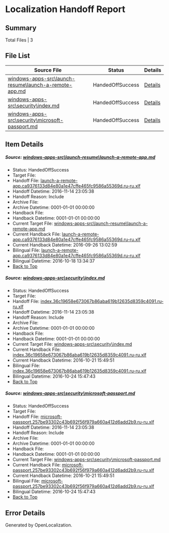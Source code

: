 # <a name='report-top'></a> Localization Handoff Report

## Summary
 Total Files | 3

## File List
 Source File | Status | Details 
 ----------- | ------ | ------- 
 [windows-apps-src\launch-resume\launch-a-remote-app.md](https://cpubwin.visualstudio.com/windows-uwp/_git/windows-uwp/commit/4e94ee5b3c56f3ec20e3592b97348c291297a670?path=windows-apps-src%2Flaunch-resume%2Flaunch-a-remote-app.md&_a=contents) | HandedOffSuccess | [Details](#d429ea4a6f8d52445c99cb170bb41c3fc1515dde4760)
 [windows-apps-src\security\index.md](https://cpubwin.visualstudio.com/windows-uwp/_git/windows-uwp/commit/82f6e2decde2d332bd08b0b9798350b973860f21?path=windows-apps-src%2Fsecurity%2Findex.md&_a=contents) | HandedOffSuccess | [Details](#b30492c3c74b19d5ce306829302be17ff303723f5594)
 [windows-apps-src\security\microsoft-passport.md](https://cpubwin.visualstudio.com/windows-uwp/_git/windows-uwp/commit/6dbc98867c3a1a14a04590c65ba54ca3c37cd426?path=windows-apps-src%2Fsecurity%2Fmicrosoft-passport.md&_a=contents) | HandedOffSuccess | [Details](#cb24b1e75dbb8f37fcd4482e3e0d468855155f045599)

## Item Details
##### <a name='d429ea4a6f8d52445c99cb170bb41c3fc1515dde4760'></a> Source: [windows-apps-src\launch-resume\launch-a-remote-app.md](https://cpubwin.visualstudio.com/windows-uwp/_git/windows-uwp/commit/4e94ee5b3c56f3ec20e3592b97348c291297a670?path=windows-apps-src%2Flaunch-resume%2Flaunch-a-remote-app.md&_a=contents)
* Status: HandedOffSuccess
* Target File: 
* Handoff File: [launch-a-remote-app.ca9376133d84e80a1e47cffe465fc9586a55369d.ru-ru.xlf](https://cpubwin.visualstudio.com/windows-uwp/_git/WDCLib.handoff/commit/25fe27623e42bf1998368885cc09ce354fd1afc8?path=ol-handoff%2Fcpubwin%2Fwindows-uwp.ru-ru%2Fmaster%2Flaunch-a-remote-app.ca9376133d84e80a1e47cffe465fc9586a55369d.ru-ru.xlf&_a=contents)
* Handoff Datetime: 2016-11-14 23:05:38
* Handoff Reason: Include
* Archive File: 
* Archive Datetime: 0001-01-01 00:00:00
* Handback File: 
* Handback Datetime: 0001-01-01 00:00:00
* Current Target File: [windows-apps-src\launch-resume\launch-a-remote-app.md](https://cpubwin.visualstudio.com/windows-uwp/_git/windows-uwp.ru-ru/commit/37078e140af4614762ed5a02264a03e08731293e?path=windows-apps-src%2Flaunch-resume%2Flaunch-a-remote-app.md&_a=contents)
* Current Handback File: [launch-a-remote-app.ca9376133d84e80a1e47cffe465fc9586a55369d.ru-ru.xlf](https://cpubwin.visualstudio.com/windows-uwp/_git/WDCLib.handback/commit/aceea397bec7837e796fa6c71709869d54341d84?path=ol-handback%2FMicrosoft%2Fwindows-apps.ru-ru%2Fmaster%2Flaunch-a-remote-app.ca9376133d84e80a1e47cffe465fc9586a55369d.ru-ru.xlf&_a=contents)
* Current Handback Datetime: 2016-09-26 13:02:59
* Bilingual File: [launch-a-remote-app.ca9376133d84e80a1e47cffe465fc9586a55369d.ru-ru.xlf](https://cpubwin.visualstudio.com/windows-uwp/_git/WDCLib.handback/commit/aceea397bec7837e796fa6c71709869d54341d84?path=ol-handback%2FMicrosoft%2Fwindows-apps.ru-ru%2Fmaster%2Flaunch-a-remote-app.ca9376133d84e80a1e47cffe465fc9586a55369d.ru-ru.xlf&_a=contents)
* Bilingual Datetime: 2016-10-18 13:34:37
* [Back to Top](#report-top)

##### <a name='b30492c3c74b19d5ce306829302be17ff303723f5594'></a> Source: [windows-apps-src\security\index.md](https://cpubwin.visualstudio.com/windows-uwp/_git/windows-uwp/commit/82f6e2decde2d332bd08b0b9798350b973860f21?path=windows-apps-src%2Fsecurity%2Findex.md&_a=contents)
* Status: HandedOffSuccess
* Target File: 
* Handoff File: [index.36c19658e673067b86aba619b12635d8359c4091.ru-ru.xlf](https://cpubwin.visualstudio.com/windows-uwp/_git/WDCLib.handoff/commit/25fe27623e42bf1998368885cc09ce354fd1afc8?path=ol-handoff%2Fcpubwin%2Fwindows-uwp.ru-ru%2Fmaster%2Findex.36c19658e673067b86aba619b12635d8359c4091.ru-ru.xlf&_a=contents)
* Handoff Datetime: 2016-11-14 23:05:38
* Handoff Reason: Include
* Archive File: 
* Archive Datetime: 0001-01-01 00:00:00
* Handback File: 
* Handback Datetime: 0001-01-01 00:00:00
* Current Target File: [windows-apps-src\security\index.md](https://cpubwin.visualstudio.com/windows-uwp/_git/windows-uwp.ru-ru/commit/770b99fbf4006c1e626cc36481e67099273a0469?path=windows-apps-src%2Fsecurity%2Findex.md&_a=contents)
* Current Handback File: [index.36c19658e673067b86aba619b12635d8359c4091.ru-ru.xlf](https://cpubwin.visualstudio.com/windows-uwp/_git/WDCLib.handback/commit/7ab4bc81cd0244f26fc04ae860edc91a369fe117?path=ol-handback%2FMicrosoft%2Fwindows-apps.ru-ru%2Fmaster%2Findex.36c19658e673067b86aba619b12635d8359c4091.ru-ru.xlf&_a=contents)
* Current Handback Datetime: 2016-10-21 15:49:51
* Bilingual File: [index.36c19658e673067b86aba619b12635d8359c4091.ru-ru.xlf](https://cpubwin.visualstudio.com/windows-uwp/_git/WDCLib.handback/commit/7ab4bc81cd0244f26fc04ae860edc91a369fe117?path=ol-handback%2FMicrosoft%2Fwindows-apps.ru-ru%2Fmaster%2Findex.36c19658e673067b86aba619b12635d8359c4091.ru-ru.xlf&_a=contents)
* Bilingual Datetime: 2016-10-24 15:47:43
* [Back to Top](#report-top)

##### <a name='cb24b1e75dbb8f37fcd4482e3e0d468855155f045599'></a> Source: [windows-apps-src\security\microsoft-passport.md](https://cpubwin.visualstudio.com/windows-uwp/_git/windows-uwp/commit/6dbc98867c3a1a14a04590c65ba54ca3c37cd426?path=windows-apps-src%2Fsecurity%2Fmicrosoft-passport.md&_a=contents)
* Status: HandedOffSuccess
* Target File: 
* Handoff File: [microsoft-passport.257be93302c43b692f56f979a660a412d6add2b9.ru-ru.xlf](https://cpubwin.visualstudio.com/windows-uwp/_git/WDCLib.handoff/commit/25fe27623e42bf1998368885cc09ce354fd1afc8?path=ol-handoff%2Fcpubwin%2Fwindows-uwp.ru-ru%2Fmaster%2Fmicrosoft-passport.257be93302c43b692f56f979a660a412d6add2b9.ru-ru.xlf&_a=contents)
* Handoff Datetime: 2016-11-14 23:05:38
* Handoff Reason: Include
* Archive File: 
* Archive Datetime: 0001-01-01 00:00:00
* Handback File: 
* Handback Datetime: 0001-01-01 00:00:00
* Current Target File: [windows-apps-src\security\microsoft-passport.md](https://cpubwin.visualstudio.com/windows-uwp/_git/windows-uwp.ru-ru/commit/770b99fbf4006c1e626cc36481e67099273a0469?path=windows-apps-src%2Fsecurity%2Fmicrosoft-passport.md&_a=contents)
* Current Handback File: [microsoft-passport.257be93302c43b692f56f979a660a412d6add2b9.ru-ru.xlf](https://cpubwin.visualstudio.com/windows-uwp/_git/WDCLib.handback/commit/7ab4bc81cd0244f26fc04ae860edc91a369fe117?path=ol-handback%2FMicrosoft%2Fwindows-apps.ru-ru%2Fmaster%2Fmicrosoft-passport.257be93302c43b692f56f979a660a412d6add2b9.ru-ru.xlf&_a=contents)
* Current Handback Datetime: 2016-10-21 15:49:51
* Bilingual File: [microsoft-passport.257be93302c43b692f56f979a660a412d6add2b9.ru-ru.xlf](https://cpubwin.visualstudio.com/windows-uwp/_git/WDCLib.handback/commit/7ab4bc81cd0244f26fc04ae860edc91a369fe117?path=ol-handback%2FMicrosoft%2Fwindows-apps.ru-ru%2Fmaster%2Fmicrosoft-passport.257be93302c43b692f56f979a660a412d6add2b9.ru-ru.xlf&_a=contents)
* Bilingual Datetime: 2016-10-24 15:47:43
* [Back to Top](#report-top)


## Error Details

Generated by OpenLocalization.
